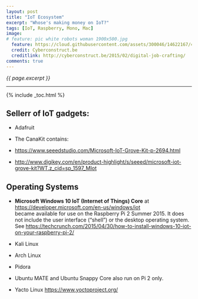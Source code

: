 ```yaml
---
layout: post
title: "IoT Ecosystem"
excerpt: "Whose's making money on IoT?"
tags: [IoT, Raspberry, Mono, Mac]
image:
# feature: pic white robots woman 1900x500.jpg
  feature: https://cloud.githubusercontent.com/assets/300046/14622167/45abd918-0585-11e6-8537-a58e0b55e3ec.jpg
  credit: Cyberconstruct.be
  creditlink: http://cyberconstruct.be/2015/02/digital-job-crafting/
comments: true
---
```

<i>{{ page.excerpt }}</i>
<hr />

{% include _toc.html %}

## Sellerr of IoT gadgets:

* Adafruit

* The CanaKit contains:

* https://www.seeedstudio.com/Microsoft-IoT-Grove-Kit-p-2694.html

* http://www.digikey.com/en/product-highlight/s/seeed/microsoft-iot-grove-kit?WT.z_cid=sp_1597_MIot


## Operating Systems

*  <strong>Microsoft Windows 10 IoT (Internet of Things) Core</strong> at<br />
   <a target="_blank" href="https://developer.microsoft.com/en-us/windows/iot/Docs/GetStarted/rpi3/sdcard/stable/getstartedstep2">
   https://developer.microsoft.com/en-us/windows/iot</a><br />
   became available for use on the Raspberry Pi 2 Summer 2015.
   It does not include the user interface (“shell”) or the desktop operating system.
   See https://techcrunch.com/2015/04/30/how-to-install-windows-10-iot-on-your-raspberry-pi-2/

* Kali Linux

* Arch Linux 

* Pidora 

* Ubuntu MATE and Ubuntu Snappy Core also run on Pi 2 only.

* Yacto Linux
   https://www.yoctoproject.org/
